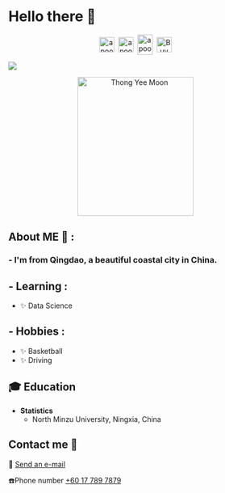 # Hello there 👋

<p align="center">
<a href="https://twitter.com/apoorv__tyagi" target="blank"><img align="center" src="https://cdn.jsdelivr.net/npm/simple-icons@3.0.1/icons/twitter.svg" alt="apoorv__tyagi" height="30" width="30" /></a>&nbsp;
<a href="https://linkedin.com/in/apoorvtyagi" target="blank"><img align="center" src="https://cdn.jsdelivr.net/npm/simple-icons@3.0.1/icons/linkedin.svg" alt="apoorvtyagi" height="30" width="30" /></a>&nbsp;
<a href="http://discord.com/users/apoorv#4040" target="blank"><img align="center" src="https://cdn.jsdelivr.net/npm/simple-icons@3.0.1/icons/discord.svg" alt="apoorv#4040" height="40" width="30" /></a>&nbsp;
<a href="https://www.buymeacoffee.com/apoorvtyagi"><img align="center" alt="Buy me a Coffee" width="30px" src="https://cdn.jsdelivr.net/npm/simple-icons@3.0.1/icons/buymeacoffee.svg" /></a>
</p>

![](https://camo.githubusercontent.com/992babdffd8c74a1502de375fbdf7e4d54773242/68747470733a2f2f6d656469612e67697068792e636f6d2f6d656469612f53576f536b4e36447854737a71494b4571762f67697068792e676966)
<p align="center">
  <a href="https://github.com/drshahizan/BDM/blob/main/portfolio/WU%20JIAMING/WUJIAMING.jpg">
    <img src="https://github.com/drshahizan/BDM/blob/main/portfolio/WU%20JIAMING/WUJIAMING.jpg" alt="Thong Yee Moon" width=230 height=275>
  </a>

<p align="center">

  ## About ME 💬 :

### - I'm from Qingdao, a beautiful coastal city in China.

  ## - Learning :
- ✨ Data Science

## - Hobbies : 
- ✨ Basketball
- ✨ Driving

## 🎓 Education

- **Statistics**
  - North Minzu University, Ningxia, China
  
## Contact me :speech_balloon:

:e-mail: <a href="David_24@126.com">Send an e-mail</a>

☎️Phone number <a href="https://k9n.dev/blog">+60 17 789 7879</a>
